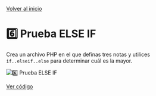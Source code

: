 [Volver al inicio](https://github.com/LoganNDE/Ejercicios-PHP/tree/main/1-Ejercicios/#readme)
# 6️⃣ Prueba ELSE IF

Crea un archivo PHP en el que definas tres notas y utilices `if..elseif..else` para determinar cuál es la mayor.

![6️⃣ Prueba ELSE IF](ruta/a/la/imagen_prueba_else_if.jpg)

[Ver código](https://github.com/LoganNDE/Ejercicios-PHP/tree/main/1-Ejercicios/pruebaELSE-IF/pruebaELSE-IF.php)
